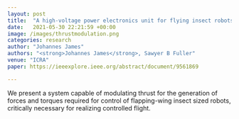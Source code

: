 ```yaml
---
layout: post
title:  "A high-voltage power electronics unit for flying insect robots that can modulate wing thrust"
date:   2021-05-30 22:21:59 +00:00
image: /images/thrustmodulation.png
categories: research
author: "Johannes James"
authors: "<strong>Johannes James</strong>, Sawyer B Fuller"
venue: "ICRA"
paper: https://ieeexplore.ieee.org/abstract/document/9561869

---
```

We present a system capable of modulating thrust for the generation of forces and torques required for control of flapping-wing insect sized robots, critically necessary for realizing controlled flight.